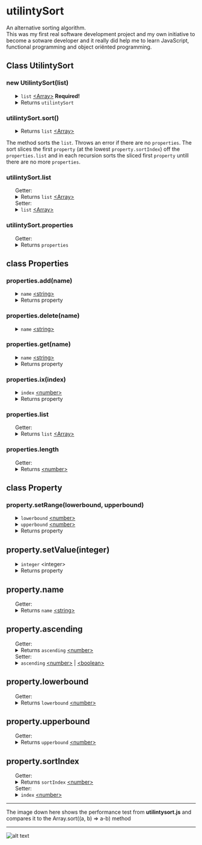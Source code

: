 # utilintySort
An alternative sorting algorithm.
<br>
This was my first real software development project and my own initiative to become a sotware developer and it really did help me to learn JavaScript, functional programming and object oriënted programming.
<br>
<h2>Class UtilintySort</h2>
<h3>new UtilintySort(list)</h3>
<ul>
	<details>
		<summary>
			<code>list</code> <a href="https://developer.mozilla.org/en-US/docs/Web/JavaScript/Reference/Global_Objects/Array">&lt;Array&gt;</a> <b>Required!</b>
		</summary>
		The array must contain items of the type <a href="https://developer.mozilla.org/en-US/docs/Web/JavaScript/Reference/Global_Objects/Object">&lt;Object&gt;</a>. Those can be instances from a class or raw objects.
	</details>
	<details>
		<summary>
			Returns <code>utilintySort</code>
		</summary>
	</details>
</ul>
<h3>utilintySort.sort()</h3>
<ul>
	<details>
		<summary>
			Returns <code>list</code> <a href="https://developer.mozilla.org/en-US/docs/Web/JavaScript/Reference/Global_Objects/Array">&lt;Array&gt;</a>
		</summary>
	</details>
</ul>
The method sorts the <code>list</code>. Throws an error if there are no <code>properties</code>. The sort slices the first <code>property</code> (at the lowest <code>property.sortIndex</code>) off the <code>properties.list</code> and in each recursion sorts the sliced first <code>property</code> untill there are no more <code>properties</code>.
<h3>utilintySort.list</h3>
<ul>
	Getter:
	<details>
		<summary>
			Returns <code>list</code> <a href="https://developer.mozilla.org/en-US/docs/Web/JavaScript/Reference/Global_Objects/Array">&lt;Array&gt;</a>
		</summary>
		Returns initial unsorted list.
	</details>
	Setter:
	<details>
		<summary>
			<code>list</code> <a href="https://developer.mozilla.org/en-US/docs/Web/JavaScript/Reference/Global_Objects/Array">&lt;Array&gt;</a>
		</summary>
		If not an array an error is thrown.
	</details>
</ul>
<h3>utilintySort.properties</h3>
<ul>
	Getter:
	<details>
		<summary>
			Returns <code>properties</code>
		</summary>
		An instance of the class <code>Properties</code>. Developers can manage how <code>properties</code> are to be sorted.
	</details>
</ul>
<h2>class Properties</h2>
<h3>properties.add(name)</h3>
<ul>
	<details>
		<summary>
			<code>name</code> <a href="https://developer.mozilla.org/en-US/docs/Web/JavaScript/Data_structures#String_type">&lt;string&gt;</a>
		</summary>
	</details>
	<details>
		<summary>
			Returns property
		</summary>
		Allows chaining operations on the property after being created.
	</details>
</ul>
<h3>properties.delete(name)</h3>
<ul>
	<details>
		<summary>
			<code>name</code> <a href="https://developer.mozilla.org/en-US/docs/Web/JavaScript/Data_structures#String_type">&lt;string&gt;</a>
		</summary>
	</details>
</ul>
<h3>properties.get(name)</h3>
<ul>
	<details>
		<summary>
			<code>name</code> <a href="https://developer.mozilla.org/en-US/docs/Web/JavaScript/Data_structures#String_type">&lt;string&gt;</a>
		</summary>
	</details>
	<details>
		<summary>
			Returns property
		</summary>
		Allows chaining operations on the property after being created.
	</details>
</ul>
<h3>properties.ix(index)</h3>
<ul>
	<details>
		<summary>
			<code>index</code> <a href="https://developer.mozilla.org/en-US/docs/Web/JavaScript/Data_structures#Number_type">&lt;number&gt;</a>
		</summary>
	</details>
	<details>
		<summary>
			Returns property
		</summary>
		Allows chaining operations on the property after being created.
	</details>
</ul>
<h3>properties.list</h3>
<ul>
	Getter:
	<details>
		<summary>
			Returns <code>list</code> <a href="https://developer.mozilla.org/en-US/docs/Web/JavaScript/Reference/Global_Objects/Array">&lt;Array&gt;</a>
		</summary>
		The list of <code>properties</code> is ordered by <code>property.sortIndex</code> from low to high. However when <code>property</code>'s <code>ascending</code> is <code>0</code> (e.g. have their value set instead of range), it is returned before <code>property</code>'s with <code>ascending</code> on <code>true</code> (1) or <code>false</code> (-1) as it will boost performance and the result is no different.
	</details>
</ul>
<h3>properties.length</h3>
<ul>
	Getter:
	<details>
		<summary>
			Returns <a href="https://developer.mozilla.org/en-US/docs/Web/JavaScript/Data_structures#Number_type">&lt;number&gt;</a>
		</summary>
	</details>
</ul>
<h2>class Property</h2>
<h3>property.setRange(lowerbound, upperbound)</h3>
<ul>
	<details>
		<summary>
			<code>lowerbound</code> <a href="https://developer.mozilla.org/en-US/docs/Web/JavaScript/Data_structures#Number_type">&lt;number&gt;</a>
		</summary>
		When <code>lowerbound</code> smaller than <code>upperbound</code> the <code>ascending</code> is set to 1 <code>true</code>. When <code>lowerbound</code> equals <code>upperbound</code> the <code>ascending</code> is set to 0. When <code>lowerbound</code> greater than <code>upperbound</code> the <code>ascending</code> is set to -1 <code>false</code>.
	</details>
	<details>
		<summary>
			<code>upperbound</code> <a href="https://developer.mozilla.org/en-US/docs/Web/JavaScript/Data_structures#Number_type">&lt;number&gt;</a>
		</summary>
		When <code>upperbound</code> greater than <code>lowerbound</code> the <code>ascending</code> is set to 1 <code>true</code>. When <code>upperbound</code> equals <code>lowerbound</code> the <code>ascending</code> is set to 0. When <code>upperbound</code> smaller than <code>lowerbound</code> the <code>ascending</code> is set to -1 <code>false</code>.
	</details>
	<details>
		<summary>
			Returns property
		</summary>
		Allows chaining operations on the property after being setting range.
	</details>
</ul>
<h2>property.setValue(integer)</h2>
<ul>
	<details>
		<summary>
			<code>integer</code>  &lt;integer&gt;
		</summary>
		Sets the <code>ascending</code> to 0.
	</details>
	<details>
		<summary>
			Returns property
		</summary>
		Allows chaining operations on the property after being setting range.
	</details>
</ul>
<h2>property.name</h2>
<ul>
	Getter:
	<details>
		<summary>
			Returns <code>name</code> <a href="https://developer.mozilla.org/en-US/docs/Web/JavaScript/Data_structures#String_type">&lt;string&gt;</a>
		</summary>
	</details>
</ul>
<h2>property.ascending</h2>
<ul>
	Getter:
	<details>
		<summary>
			Returns <code>ascending</code> <a href="https://developer.mozilla.org/en-US/docs/Web/JavaScript/Data_structures#Number_type">&lt;number&gt;</a>
		</summary>
	</details>
	Setter:
	<details>
		<summary>
			<code>ascending</code> <a href="https://developer.mozilla.org/en-US/docs/Web/JavaScript/Data_structures#Number_type">&lt;number&gt;</a> | <a href="https://developer.mozilla.org/en-US/docs/Web/JavaScript/Data_structures#boolean_type">&lt;boolean&gt;</a>
		</summary>
		If set to <code>true</code> / <code>false</code> actualy sets value to 1 / -1. If ascending was reversed, e.g. 1 set to -1 or -1 set to 1, the <code>lowerbound</code> and <code>upperbound</code> are also reversed.
	</details>
</ul>
<h2>property.lowerbound</h2>
<ul>
	Getter:
	<details>
		<summary>
			Returns <code>lowerbound</code> <a href="https://developer.mozilla.org/en-US/docs/Web/JavaScript/Data_structures#Number_type">&lt;number&gt;</a>
		</summary>
	</details>
</ul>
<h2>property.upperbound</h2>
<ul>
	Getter:
	<details>
		<summary>
			Returns <code>upperbound</code> <a href="https://developer.mozilla.org/en-US/docs/Web/JavaScript/Data_structures#Number_type">&lt;number&gt;</a>
		</summary>
	</details>
</ul>
<h2>property.sortIndex</h2>
<ul>
	Getter:
	<details>
		<summary>
			Returns <code>sortIndex</code> <a href="https://developer.mozilla.org/en-US/docs/Web/JavaScript/Data_structures#Number_type">&lt;number&gt;</a>
		</summary>
	</details>
	Setter:
	<details>
		<summary>
			<code>index</code> <a href="https://developer.mozilla.org/en-US/docs/Web/JavaScript/Data_structures#Number_type">&lt;number&gt;</a>
		</summary>
		Setting the property's <code>sortIndex</code> will move it up or down the <code>properties.list</code>. The sort slices the first <code>property</code> (at the lowest <code>sortIndex</code>) off the <code>properties.list</code> and in each recursion sorts the sliced first <code>property</code> untill there are no more <code>properties</code>.
	</details>
</ul>

_______________________________________________________________________________________________________________________
The image down here shows the performance test from <b>utilintysort.js</b> and compares it to the Array.sort((a, b) => a-b) method
_______________________________________________________________________________________________________________________
![alt text](https://pbs.twimg.com/media/EwKUN0iXYAMw2Ev?format=png&name=large)

